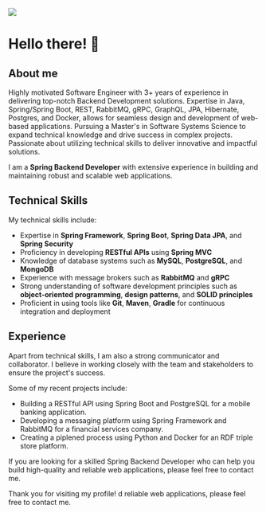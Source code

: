 
![](https://visitor-badge.glitch.me/badge?page_id=mirrzaa)


# Hello there! 👋
## About me
Highly motivated Software Engineer with 3+ years of experience in delivering top-notch Backend Development solutions.
Expertise in Java, Spring/Spring Boot, REST, RabbitMQ, gRPC, GraphQL, JPA, Hibernate, Postgres, and Docker, allows for seamless design and development of web-based applications.
Pursuing a Master's in Software Systems Science to expand technical knowledge and drive success in complex projects.
Passionate about utilizing technical skills to deliver innovative and impactful solutions.

I am a **Spring Backend Developer** with extensive experience in building and maintaining robust and scalable web applications.

## Technical Skills

My technical skills include:

- Expertise in **Spring Framework**, **Spring Boot**, **Spring Data JPA**, and **Spring Security**
- Proficiency in developing **RESTful APIs** using **Spring MVC**
- Knowledge of database systems such as **MySQL**, **PostgreSQL**, and **MongoDB**
- Experience with message brokers such as **RabbitMQ** and **gRPC**
- Strong understanding of software development principles such as **object-oriented programming**, **design patterns**, and **SOLID principles**
- Proficient in using tools like **Git**, **Maven**, **Gradle** for continuous integration and deployment

## Experience

Apart from technical skills, I am also a strong communicator and collaborator. I believe in working closely with the team and stakeholders to ensure the project's success.

Some of my recent projects include:

- Building a RESTful API using Spring Boot and PostgreSQL for a mobile banking application.
- Developing a messaging platform using Spring Framework and RabbitMQ for a financial services company.
- Creating a piplened process using Python and Docker for an RDF triple store platform.

If you are looking for a skilled Spring Backend Developer who can help you build high-quality and reliable web applications, please feel free to contact me.

Thank you for visiting my profile!
d reliable web applications, please feel free to contact me.
